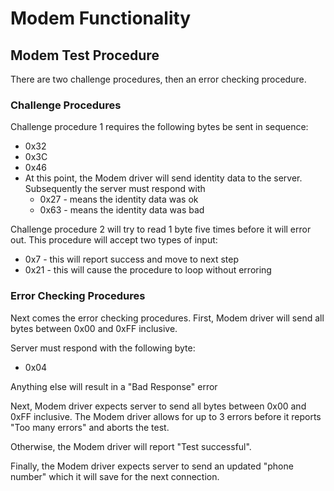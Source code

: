 # Modem Functionality

## Modem Test Procedure
There are two challenge procedures, then an error checking procedure.

### Challenge Procedures
Challenge procedure 1 requires the following bytes be sent in sequence:
* 0x32
* 0x3C
* 0x46
* At this point, the Modem driver will send identity data to the server. Subsequently the server must respond with
  * 0x27 - means the identity data was ok
  * 0x63 - means the identity data was bad

Challenge procedure 2 will try to read 1 byte five times before it will error out. This procedure will accept two types of input:
* 0x7 - this will report success and move to next step
* 0x21 - this will cause the procedure to loop without erroring

### Error Checking Procedures
Next comes the error checking procedures.
First, Modem driver will send all bytes between 0x00 and 0xFF inclusive.

Server must respond with the following byte:
* 0x04

Anything else will result in a "Bad Response" error

Next, Modem driver expects server to send all bytes between 0x00 and 0xFF inclusive. The Modem driver allows for up to 3 errors before it reports "Too many errors" and aborts the test.

Otherwise, the Modem driver will report "Test successful".

Finally, the Modem driver expects server to send an updated "phone number" which it will save for the next connection.
